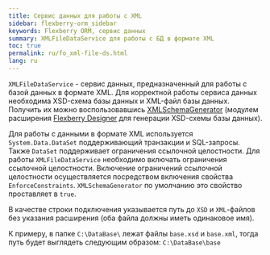 ```yaml
---
title: Cервис данных для работы с XML
sidebar: flexberry-orm_sidebar
keywords: Flexberry ORM, сервис данных
summary: XMLFileDataService для работы с БД в формате XML
toc: true
permalink: ru/fo_xml-file-ds.html
lang: ru
---
```


`XMLFileDataService` - сервис данных, предназначенный для работы с базой данных в формате XML. Для корректной работы сервиса данных необходима XSD-схема базы данных и XML-файл базы данных. Получить их можно воспользовавшись [XMLSchemaGenerator](fo_xml-schema-generator.html) (модулем расширения [Flexberry Designer](fd_flexberry-designer.html) для генерации XSD-схемы базы данных).

Для работы с данными в формате XML используется `System.Data.DataSet` поддерживающий транзакции и SQL-запросы. Также `DataSet` поддерживает ограничения ссылочной целостности. Для работы `XMLFileDataService` необходимо включать ограничения ссылочной целостности. Включение ограничений ссылочной целостности осуществляется посредством включения свойства `EnforceConstraints`. `XMLSchemaGenerator` по умолчанию это свойство проставляет в `true`.

В качестве строки подключения указывается путь до `XSD` и `XML`-файлов без указания расширения (оба файла должны иметь одинаковое имя).

К примеру, в папке `C:\DataBase\` лежат файлы `base.xsd` и `base.xml`, тогда путь будет выглядеть следующим образом: `C:\DataBase\base`
